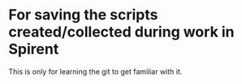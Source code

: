 For saving the scripts created/collected during work in Spirent
===

This is only for learning the git to get familiar with it.

